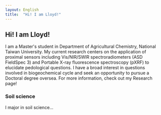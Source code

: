 ```yaml
---
layout: English
title:  "Hi! I am Lloyd!"
---  
```

## Hi! I am Lloyd!  
  
I am a Master's student in Department of Agricultural Chemistry, National Taiwan University. My current research centers on the application of proximal sensors including Vis/NIR/SWIR spectroradiometers (ASD FieldSpec 3) and Portable X-ray fluorescence spectroscopy (pXRF) to elucidate pedological questions. I have a broad interest in questions involved in biogeochemical cycle and seek an opportunity to pursue a Doctoral degree oversea. For more information, check out my Research page!  
  
### Soil science  
I major in soil science...

